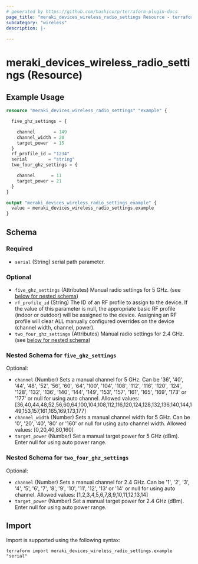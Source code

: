 ```yaml
---
# generated by https://github.com/hashicorp/terraform-plugin-docs
page_title: "meraki_devices_wireless_radio_settings Resource - terraform-provider-meraki"
subcategory: "wireless"
description: |-
  
---
```


# meraki_devices_wireless_radio_settings (Resource)



## Example Usage

```terraform
resource "meraki_devices_wireless_radio_settings" "example" {

  five_ghz_settings = {

    channel       = 149
    channel_width = 20
    target_power  = 15
  }
  rf_profile_id = "1234"
  serial        = "string"
  two_four_ghz_settings = {

    channel      = 11
    target_power = 21
  }
}

output "meraki_devices_wireless_radio_settings_example" {
  value = meraki_devices_wireless_radio_settings.example
}
```

<!-- schema generated by tfplugindocs -->
## Schema

### Required

- `serial` (String) serial path parameter.

### Optional

- `five_ghz_settings` (Attributes) Manual radio settings for 5 GHz. (see [below for nested schema](#nestedatt--five_ghz_settings))
- `rf_profile_id` (String) The ID of an RF profile to assign to the device. If the value of this parameter is null, the appropriate basic RF profile (indoor or outdoor) will be assigned to the device. Assigning an RF profile will clear ALL manually configured overrides on the device (channel width, channel, power).
- `two_four_ghz_settings` (Attributes) Manual radio settings for 2.4 GHz. (see [below for nested schema](#nestedatt--two_four_ghz_settings))

<a id="nestedatt--five_ghz_settings"></a>
### Nested Schema for `five_ghz_settings`

Optional:

- `channel` (Number) Sets a manual channel for 5 GHz. Can be '36', '40', '44', '48', '52', '56', '60', '64', '100', '104', '108', '112', '116', '120', '124', '128', '132', '136', '140', '144', '149', '153', '157', '161', '165', '169', '173' or '177' or null for using auto channel.
                                        Allowed values: [36,40,44,48,52,56,60,64,100,104,108,112,116,120,124,128,132,136,140,144,149,153,157,161,165,169,173,177]
- `channel_width` (Number) Sets a manual channel width for 5 GHz. Can be '0', '20', '40', '80' or '160' or null for using auto channel width.
                                        Allowed values: [0,20,40,80,160]
- `target_power` (Number) Set a manual target power for 5 GHz (dBm). Enter null for using auto power range.


<a id="nestedatt--two_four_ghz_settings"></a>
### Nested Schema for `two_four_ghz_settings`

Optional:

- `channel` (Number) Sets a manual channel for 2.4 GHz. Can be '1', '2', '3', '4', '5', '6', '7', '8', '9', '10', '11', '12', '13' or '14' or null for using auto channel.
                                        Allowed values: [1,2,3,4,5,6,7,8,9,10,11,12,13,14]
- `target_power` (Number) Set a manual target power for 2.4 GHz (dBm). Enter null for using auto power range.

## Import

Import is supported using the following syntax:

```shell
terraform import meraki_devices_wireless_radio_settings.example "serial"
```
